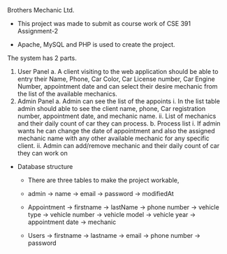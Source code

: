 Brothers Mechanic Ltd.

- This project was made to submit as course work of CSE 391 Assignment-2

- Apache, MySQL and PHP is used to create the project.
      
The system has 2 parts.
  1. User Panel
      a. A client visiting to the web application should be able to entry their Name, Phone, Car Color, Car License number, Car Engine Number, appointment date 
          and can select their desire mechanic from the list of the available mechanics. 
  2. Admin Panel
      a. Admin can see the list of the appoints
        i. In the list table admin should able to see the client name, phone, Car  registration number, appointment date, and mechanic name.
        ii. List of mechanics and their daily count of car they can process.
    b. Process list 
        i. If admin wants he can change the date of appointment and also the assigned mechanic name with any other available mechanic for any  specific client.
        ii. Admin can add/remove mechanic and their daily count of car they can work on

- Database structure

  - There are three tables to make the project workable,
  - admin
    → name
    → email
    → password
    → modifiedAt
    
  - Appointment
    → firstname
    → lastName
    → phone number
    → vehicle type
    → vehicle number
    → vehicle model
    → vehicle year
    → appointment date
    → mechanic
    
  - Users
    → firstname
    → lastname
    → email
    → phone number
    → password
